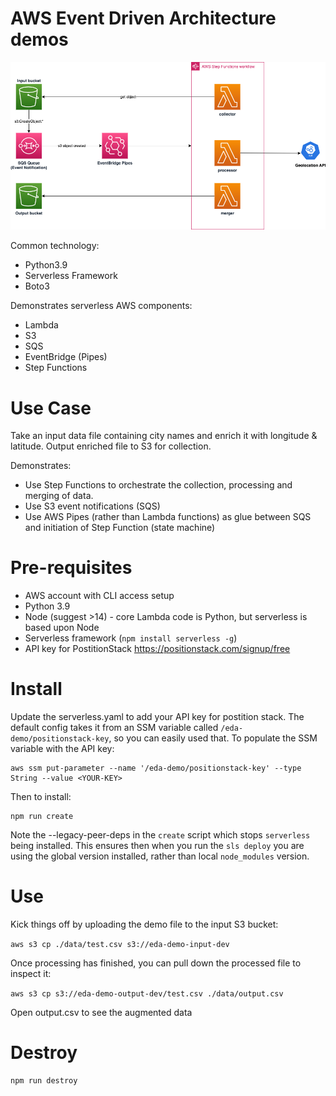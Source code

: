 # AWS Event Driven Architecture demos

![Serverless EDA Demo Architecture](images/eda-diagram.png "Serverless EDA Demo")

Common technology:

- Python3.9
- Serverless Framework
- Boto3

Demonstrates serverless AWS components:

- Lambda
- S3
- SQS
- EventBridge (Pipes)
- Step Functions

# Use Case

Take an input data file containing city names and enrich it with longitude & latitude. Output enriched file to S3 for collection.

Demonstrates:

- Use Step Functions to orchestrate the collection, processing and merging of data.
- Use S3 event notifications (SQS)
- Use AWS Pipes (rather than Lambda functions) as glue between SQS and initiation of Step Function (state machine)

# Pre-requisites

- AWS account with CLI access setup
- Python 3.9
- Node (suggest >14) - core Lambda code is Python, but serverless is based upon Node
- Serverless framework (`npm install serverless -g`)
- API key for PostitionStack https://positionstack.com/signup/free

# Install

Update the serverless.yaml to add your API key for postition stack. The default config takes it from an SSM variable called `/eda-demo/positionstack-key`, so you can easily used that. To populate the SSM variable with the API key:

```
aws ssm put-parameter --name '/eda-demo/positionstack-key' --type String --value <YOUR-KEY>
```

Then to install:

```
npm run create
```

Note the --legacy-peer-deps in the `create` script which stops `serverless` being installed. This ensures then when you run the `sls deploy` you are using the global version installed, rather than local `node_modules` version.

# Use

Kick things off by uploading the demo file to the input S3 bucket:

`aws s3 cp ./data/test.csv s3://eda-demo-input-dev`

Once processing has finished, you can pull down the processed file to inspect it:

`aws s3 cp s3://eda-demo-output-dev/test.csv ./data/output.csv`

Open output.csv to see the augmented data

# Destroy

```
npm run destroy
```
